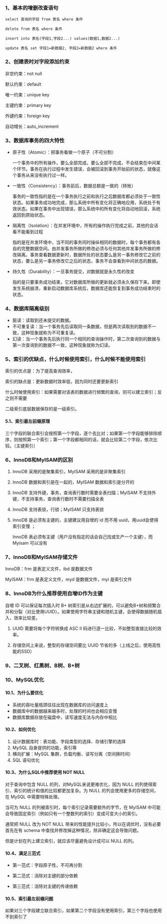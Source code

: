 ### 1、基本的增删改查语句

~~~mysql
select 查询的字段 from 表名 where 条件

delete from 表名 where 条件

insert into 表名(字段1,字段2...) values(数据1,数据2...)

update 表名 set 字段1=新数据2, 字段2=新数据2 where 条件
~~~



### 2、创建表时对字段添加约束

非空约束：not null

默认约束：default

唯一约束：unique key

主键约束：primary key

外键约束：foreign key

自动增长：auto_increment



### 3、数据库事务的四大特性

* 原子性（Atomic）：把事务看做一个原子（不可分割）

   一个事务中的所有操作，要么全部完成，要么全部不完成，不会结束在中间某个环节。事务在执行过程中发生错误，会被回滚到事务开始前的状态，就像这个事务从来没有执行过一样。 

* 一致性（Consistency）：事务前后，数据总额是一致的（转账）

  事务的一致性指的是在一个事务执行之前和执行之后数据库都必须处于一致性状态。如果事务成功地完成，那么系统中所有变化将正确地应用，系统处于有效状态。如果在事务中出现错误，那么系统中的所有变化将自动地回滚，系统返回到原始状态。

* 隔离性（Isolation）：在并发环境中，所有的操作执行完成之前，其他的会话看不能看到过程

  指的是在并发环境中，当不同的事务同时操纵相同的数据时，每个事务都有各自的完整数据空间。由并发事务所做的修改必须与任何其他并发事务所做的修改隔离。事务查看数据更新时，数据所处的状态要么是另一事务修改它之前的状态，要么是另一事务修改它之后的状态，事务不会查看到中间状态的数据。

* 持久性（Durability）：一旦事务提交，对数据就是永久性的改变

  指的是只要事务成功结束，它对数据库所做的更新就必须永久保存下来。即使发生系统崩溃，重新启动数据库系统后，数据库还能恢复到事务成功结束时的状态。



### 4、数据库隔离级别

* 脏读：读取到还未提交的数据。
* 不可重复读：当一个事务先后读取同一条数据，但是两次读取到的数据不一致，这种现象就称为不可重复读。
* 幻读：当一个事务先后执行同一个相同的查询操作时，第二次查询到的数据与第一次查询到的数据不一致，这种现象就称为幻读。



### 5、索引的优缺点，什么时候使用索引，什么时候不能使用索引

索引的优点是：为了提高查询效率，

索引的缺点是：更新数据时效率低，因为同时还要更新索引

什么时候使用索引：如果需要对该表的数据进行频繁的查询，则可以建立索引；反之则不需要



二级索引底层数据保存的是一级索引。



#### 5.1、索引最左前缀原理

三个字段的联合索引会按照第一个字段，逐个去比对；如果第一个字段能够排除顺序，则按照第一个索引；第一个字段都相同的话，就会比较第二个字段，依次比较。（主键索引）



### 6、InnoDB和MyISAM的区别

1. InnoDB 采用的是聚集索引，MyISAM 采用的是非聚集索引

2. InnoDB 数据和索引是在一起的，MyISAM 数据和索引是分开的

3. InnoDB 支持外键，事务，查询表行数时需要全表扫描；MyISAM 不支持外键，不支持事务，查询表行数时不需要扫描全表

4. InnoDB 支持表锁，行锁；MyISAM 只支持表锁

5. InnoDB 是必须有主键的，主键建议用自增的 id 而不用 uuid，用uuid会使得索引变慢 ；

   InnoDB 表必须有主键（用户没有指定的话会自己找或生产一个主键），而 Myisam 可以没有



### 7、InnoDB和MyISAM存储文件

InnoDB：frm 是表定义文件，ibd 是数据文件

MyISAM：frm 是表定义文件，myd 是数据文件，myi 是索引文件



### 8、InnoDB为什么推荐使用自增ID作为主键

自增 ID 可以保证每次插入时 B+ 树索引是从右边扩展的，可以避免B+树和频繁合并和分裂（对比使用UUID）。如果使用字符串主键和随机主键，会使得数据随机插入，效率比较差。

1. UUID 需要将每个字符转换成 ASC II 码进行逐一比较，不如整型直接比较的效率。

2. 存储空间上来说，整型的存储空间要比 UUID 节省的多（上线之后，使用高性能的SSD）



### 9、二叉树、红黑树、B树、B+树





### 10、MySQL优化

#### 10.1、为什么要优化

* 系统的吞吐量瓶颈往往出现在数据库的访问速度上
* 数据库中的数据越来越多时，处理的时间也会相应变慢
* 数据库数据存放在磁盘中，读写速度无法与内存中相比



#### 10.2、如何优化

1. 设计数据库时：表功能、字段类型的选择、存储引擎的选择
2. MySQL 自身提供的功能，索引等
3. 横向扩展：MySQL 集群，负载均衡、读写分离（空间换时间）
4. SQL 语句优化



#### 10.3、为什么SQL中推荐使用 NOT NULL

对于查询中包含 NULL 的列，对MySQL来说更难优化，因为 NULL 的列使得索引、索引的统计和值的比较都更加复杂。为 NULL 的列会使用更多的存储空间，在 MySQL 中需要特殊处理。

当可为 NULL 的列被索引时，每个索引记录需要额外的字节，在 MyISAM 中可能会导致固定索引（例如只有一个整数列的索引）变成可变大小的索引。

通常把 NULL 改为 NOT NULL 带来的性能提升比较小，所以在调优时，没有必要首先在有 schema 中查找并修改掉这种情况，除非确定这会导致问题。

但是计划在列上建立索引，就应该尽量避免设计成可以 NULL 的列。



#### 10.4、满足三范式

* 第一范式：字段原子性，不可再分割

* 第二范式：消除对主键的部分依赖
* 第三范式：消除对主键的传递依赖



#### 10.5、索引最左前缀问题

如果对三个字段建立联合索引，如果第二个字段没有使用索引，第三个字段也使用不到索引了